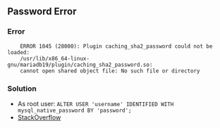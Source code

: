  ## Password Error 
 
 ### Error

```
    ERROR 1045 (28000): Plugin caching_sha2_password could not be loaded:
    /usr/lib/x86_64-linux-gnu/mariadb19/plugin/caching_sha2_password.so:
    cannot open shared object file: No such file or directory
```

### Solution

* As root user: `ALTER USER 'username' IDENTIFIED WITH mysql_native_password BY 'password';`
* [StackOverflow](https://stackoverflow.com/questions/49194719/authentication-plugin-caching-sha2-password-cannot-be-loaded)
